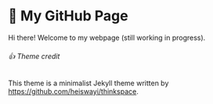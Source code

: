 # :blue_book: My GitHub Page

Hi there! Welcome to my webpage (still working in progress).

###### :+1: Theme credit
This theme is a minimalist Jekyll theme written by https://github.com/heiswayi/thinkspace.